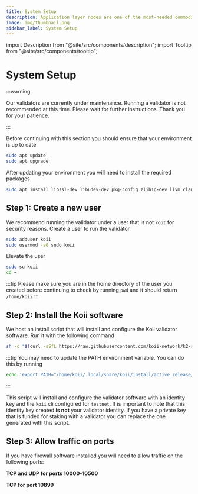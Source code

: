 ```yaml
---
title: System Setup
description: Application layer nodes are one of the most-needed commodities in Web3.
image: img/thumbnail.png
sidebar_label: System Setup
---
```


import Description from "@site/src/components/description";
import Tooltip from "@site/src/components/tooltip";

# System Setup

:::warning

Our validators are currently under maintenance. Running a validator is not recommended at this time. Please wait for further instructions. Thank you for your patience.

:::

<Description
  text="This section provides a guide on how to configure your Ubuntu system"
/>

Before continuing with this section you should ensure that your environment is up to date

```bash
sudo apt update
sudo apt upgrade
```

After updating your environment you will need to install the required packages

```bash
sudo apt install libssl-dev libudev-dev pkg-config zlib1g-dev llvm clang
```

## Step 1: Create a new user

We recommend running the validator under a user that is not `root` for security reasons. Create a user to run the validator

```bash
sudo adduser koii
sudo usermod -aG sudo koii
```

Elevate the user

```bash
sudo su koii
cd ~
```

:::tip
Please make sure you are in the home directory of the user you created before continuing to
check by running `pwd` and it should return `/home/koii`
:::


## Step 2: Install the Koii software

We host an install script that will install and configure the Koii validator software. Run it with the following command

```bash
sh -c "$(curl -sSfL https://raw.githubusercontent.com/koii-network/k2-release/master/k2-install-init_v1.14.19.sh)"
```

:::tip
You may need to update the PATH environment variable. You can do this by running 
```bash
echo 'export PATH="/home/koii/.local/share/koii/install/active_release/bin:$PATH"' >> ~/.bashrc
```
:::

This script will install and configure the validator software with an identity key and the `koii` cli configured for `testnet`. It is important to note that this identity key created **is not** your validator identity. If you have a private key that is funded for staking with a validator you can replace the one generated with this script.

## Step 3: Allow traffic on ports

If you have firewall software installed you will need to allow traffic on the following ports:

**TCP and UDP for ports 10000-10500**

**TCP for port 10899**
